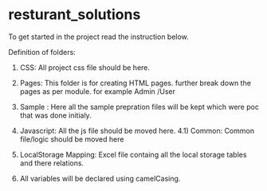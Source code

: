 # resturant_solutions
To get started in the project read the instruction below.

Definition of folders:

1. CSS: All  project css file should be here.
2. Pages: This folder is for creating HTML pages. further break down the pages as per module. for example Admin /User
3. Sample : Here all the sample prepration files will be kept which were poc that was done initialy.
4. Javascript: All the js file should be moved here.
  4.1) Common: Common file/logic should be moved here

5. LocalStorage Mapping: Excel file containg all the local storage tables and there relations.
6. All variables will be declared using camelCasing.
